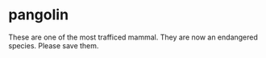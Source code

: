 # pangolin
These are one of the most trafficed mammal. They are now an endangered species. Please save them.
